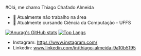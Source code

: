 #Olá, me chamo Thiago Chafado Almeida


- 🔭 Atualmente não trabalho na área
- 🌱 Atualmente cursando Ciência da Computação - UFFS


[![Anurag's GitHub stats](https://github-readme-stats.vercel.app/api?username=thiagochafado)](https://github.com/anuraghazra/github-readme-stats&show_icons=true)
[![Top Langs](https://github-readme-stats-git-masterrstaa-rickstaa.vercel.app/api/top-langs/?username=ThiagoChafado)](https://github.com/anuraghazra/github-readme-stats)


- Instagram: https://www.instagram.com/
- Linkedin: www.linkedin.com/in/thiago-almeida-9a10b5195 



